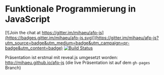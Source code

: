 # Funktionale Programmierung in JavaScript
[![Join the chat at https://gitter.im/mihaeu/afp-js](https://badges.gitter.im/mihaeu/afp-js.svg)](https://gitter.im/mihaeu/afp-js?utm_source=badge&utm_medium=badge&utm_campaign=pr-badge&utm_content=badge)
[![Build Status](https://travis-ci.org/mihaeu/afp-js.svg?branch=master)](https://travis-ci.org/mihaeu/afp-js)

Präsentation ist erstmal mit reveal.js umgesetzt worden: http://mihaeu.github.io/afp-js
(die live Präsentation ist auf dem `gh-pages` Branch)

